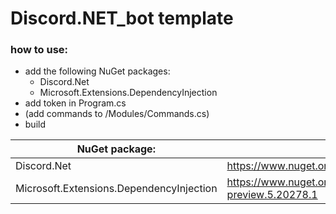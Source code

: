 # Discord.NET_bot template
### how to use:
* add the following NuGet packages:
  * Discord.Net 
  * Microsoft.Extensions.DependencyInjection
* add token in Program.cs
* (add commands to /Modules/Commands.cs)
* build

| NuGet package: | from: |
|--|--|
| Discord.Net | https://www.nuget.org/packages/Discord.Net/ |
| Microsoft.Extensions.DependencyInjection | https://www.nuget.org/packages/Microsoft.Extensions.DependencyInjection/5.0.0-preview.5.20278.1 |
